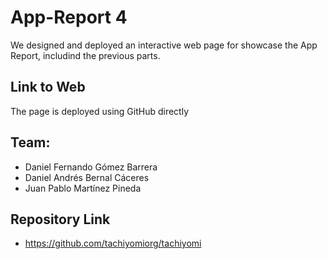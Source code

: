 # App-Report 4
We designed and deployed an interactive web page for showcase the App Report, includind the previous parts.

## Link to Web
The page is deployed using GitHub directly

## Team:
- Daniel Fernando Gómez Barrera
- Daniel Andrés Bernal Cáceres
- Juan Pablo Martínez Pineda

## Repository Link
- https://github.com/tachiyomiorg/tachiyomi

